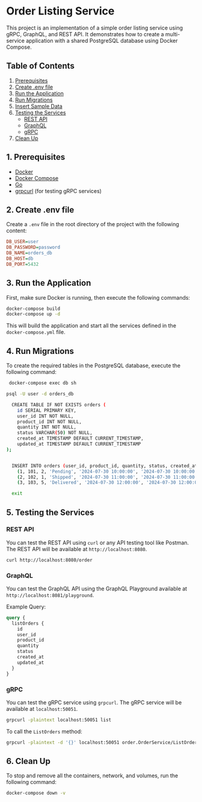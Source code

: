 
# Order Listing Service

This project is an implementation of a simple order listing service using gRPC, GraphQL, and REST API. It demonstrates how to create a multi-service application with a shared PostgreSQL database using Docker Compose.

## Table of Contents

1. [Prerequisites](#prerequisites)
2. [Create .env file](#create-env-file)
3. [Run the Application](#run-the-application)
4. [Run Migrations](#run-migrations)
5. [Insert Sample Data](#insert-sample-data)
6. [Testing the Services](#testing-the-services)
   - [REST API](#rest-api)
   - [GraphQL](#graphql)
   - [gRPC](#grpc)
7. [Clean Up](#clean-up)

## 1. Prerequisites

- [Docker](https://www.docker.com/get-started)
- [Docker Compose](https://docs.docker.com/compose/install/)
- [Go](https://golang.org/doc/install)
- [grpcurl](https://github.com/fullstorydev/grpcurl#installation) (for testing gRPC services)

## 2. Create .env file

Create a `.env` file in the root directory of the project with the following content:

```ini
DB_USER=user
DB_PASSWORD=password
DB_NAME=orders_db
DB_HOST=db
DB_PORT=5432
```

## 3. Run the Application

First, make sure Docker is running, then execute the following commands:

```bash
docker-compose build
docker-compose up -d
```

This will build the application and start all the services defined in the `docker-compose.yml` file.

## 4. Run Migrations

To create the required tables in the PostgreSQL database, execute the following command:

```bash
 docker-compose exec db sh 
```

```bash
psql -U user -d orders_db
```

```bash
  CREATE TABLE IF NOT EXISTS orders (
    id SERIAL PRIMARY KEY,
    user_id INT NOT NULL,
    product_id INT NOT NULL,
    quantity INT NOT NULL,
    status VARCHAR(50) NOT NULL,
    created_at TIMESTAMP DEFAULT CURRENT_TIMESTAMP,
    updated_at TIMESTAMP DEFAULT CURRENT_TIMESTAMP
);


  INSERT INTO orders (user_id, product_id, quantity, status, created_at, updated_at) VALUES
    (1, 101, 2, 'Pending', '2024-07-30 10:00:00', '2024-07-30 10:00:00'),
    (2, 102, 1, 'Shipped', '2024-07-30 11:00:00', '2024-07-30 11:00:00'),
    (3, 103, 5, 'Delivered', '2024-07-30 12:00:00', '2024-07-30 12:00:00');
```

```bash
  exit
```

## 5. Testing the Services

### REST API

You can test the REST API using `curl` or any API testing tool like Postman. The REST API will be available at `http://localhost:8080`.

```bash
curl http://localhost:8080/order
```

### GraphQL

You can test the GraphQL API using the GraphQL Playground available at `http://localhost:8081/playground`.

Example Query:

```graphql
query {
  listOrders {
    id
    user_id
    product_id
    quantity
    status
    created_at
    updated_at
  }
}
```

### gRPC

You can test the gRPC service using `grpcurl`. The gRPC service will be available at `localhost:50051`.

```bash
grpcurl -plaintext localhost:50051 list
```

To call the `ListOrders` method:

```bash
grpcurl -plaintext -d '{}' localhost:50051 order.OrderService/ListOrders
```

## 6. Clean Up

To stop and remove all the containers, network, and volumes, run the following command:

```bash
docker-compose down -v
```



